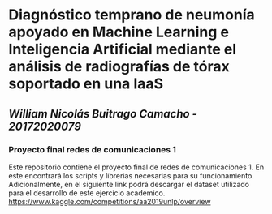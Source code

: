 # Diagnóstico temprano de neumonía apoyado en Machine Learning e Inteligencia Artificial mediante el análisis de radiografías de tórax soportado en una IaaS
## _William Nicolás Buitrago Camacho - 20172020079_

### Proyecto final redes de comunicaciones 1


Este repositorio contiene el proyecto final de redes de comunicaciones 1. En este encontrará los scripts y librerias necesarias para su funcionamiento.
Adicionalmente, en el siguiente link podrá descargar el dataset utilizado para el desarrollo de este ejercicio académico.
https://www.kaggle.com/competitions/aa2019unlp/overview

